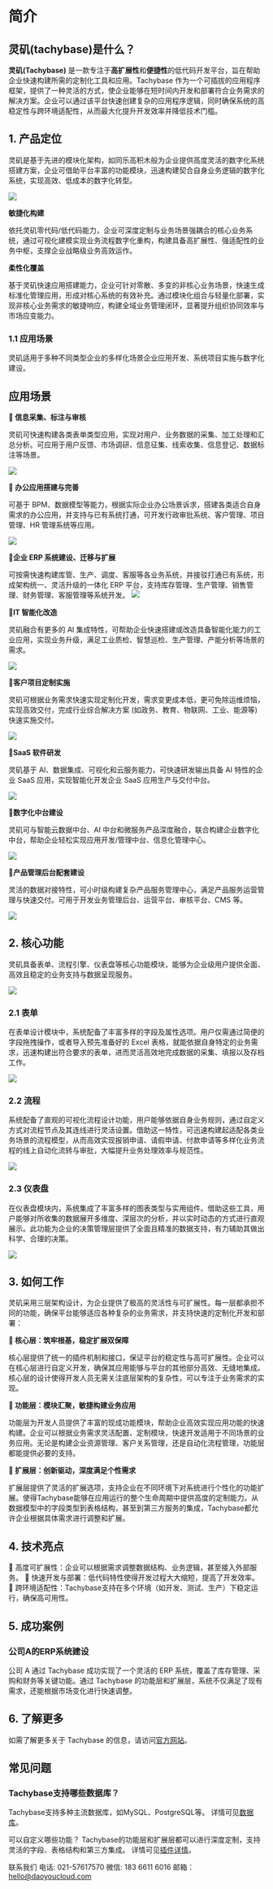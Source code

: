 # 简介

## 灵矶(tachybase)是什么？

**灵矶(Tachybase)** 是一款专注于**高扩展性**和**便捷性**的低代码开发平台，旨在帮助企业快速构建所需的定制化工具和应用。Tachybase 作为一个可插拔的应用程序框架，提供了一种灵活的方式，使企业能够在短时间内开发和部署符合业务需求的解决方案。企业可以通过该平台快速创建复杂的应用程序逻辑，同时确保系统的高稳定性与跨环境适配性，从而最大化提升开发效率并降低技术门槛。

## 1. 产品定位

灵矶是基于先进的模块化架构，如同乐高积木般为企业提供高度灵活的数字化系统搭建方案，企业可借助平台丰富的功能模块，迅速构建契合自身业务逻辑的数字化系统，实现高效、低成本的数字化转型。

![](/guides/start/product-position.png)

**敏捷化构建**

依托灵矶零代码/低代码能力，企业可深度定制与业务场景强耦合的核心业务系统，通过可视化建模实现业务流程数字化重构，构建具备高扩展性、强适配性的业务中枢，支撑企业战略级业务高效运作。

**柔性化覆盖**

基于灵矶快速应用搭建能力，企业可针对零散、多变的非核心业务场景，快速生成标准化管理应用，形成对核心系统的有效补充。通过模块化组合与轻量化部署，实现非核心业务需求的敏捷响应，构建全域业务管理闭环，显著提升组织协同效率与市场应变能力。

### 1.1 应用场景

灵矶适用于多种不同类型企业的多样化场景企业应用开发、系统项目实施与数字化建设。

## 应用场景

**📍 信息采集、标注与审核**

灵矶可快速构建各类表单类型应用，实现对用户、业务数据的采集、加工处理和汇总分析。可应用于用户反馈、市场调研、信息征集、线索收集、信息登记、数据标注等场景。

![](/guides/start/info-collection.png)

**📍 办公应用搭建与完善**

可基于 BPM、数据模型等能力，根据实际企业办公场景诉求，搭建各类适合自身需求的办公应用，并支持与已有系统打通，可开发行政审批系统、客户管理、项目管理、HR 管理系统等应用。

![](/guides/start/office-build.png)

**📍企业 ERP 系统建设、迁移与扩展**

可按需快速构建库管、生产、调度、客服等各业务系统，并接驳打通已有系统，形成架构统一、灵活升级的一体化 ERP 平台，支持库存管理、生产管理、销售管理、财务管理、客服管理等系统开发。
![](/guides/start/company-erp.png)

**📍IT 智能化改造**

灵矶融合有更多的 AI 集成特性，可帮助企业快速搭建或改造具备智能化能力的工业应用，实现业务升级，满足工业质检、智慧巡检、生产管理、产能分析等场景的需求。

![](/guides/start/ai-transform.png)

**📍客户项目定制实施**

灵矶可根据业务需求快速实现定制化开发，需求变更成本低，更可免除运维烦恼，实现高效交付，完成行业综合解决方案 (如政务、教育、物联网、工业、能源等)快速实施交付。

![](/guides/start/custom-configuration.png)

**📍SaaS 软件研发**

灵矶基于 AI、数据集成、可视化和云服务能力，可快速研发输出具备 AI 特性的企业 SaaS 应用，实现智能化开发企业 SaaS 应用生产与交付中台。

![](/guides/start/saas-program.png)


**📍数字化中台建设**

灵矶可与智能云数据中台、AI 中台和微服务产品深度融合，联合构建企业数字化中台，帮助企业轻松实现应用开发/管理中台、信息化管理中心。

![](/guides/start/digital-middle-platform.png)


**📍产品管理后台配套建设**

灵活的数据对接特性，可小时级构建复杂产品服务管理中心，满足产品服务运营管理与快速交付。可用于开发业务管理后台、运营平台、审核平台、CMS 等。

![](/guides/start/management-backend.png)


## 2. 核心功能

灵矶具备表单、流程引擎、仪表盘等核心功能模块，能够为企业级用户提供全面、高效且稳定的业务支持与数据呈现服务。

![](/guides/start/core-functions.png)


### 2.1 表单

在表单设计模块中，系统配备了丰富多样的字段及属性选项。用户仅需通过简便的字段拖拽操作，或者导入预先准备好的 Excel 表格，就能依据自身特定的业务需求，迅速构建出符合要求的表单，进而灵活高效地完成数据的采集、填报以及存档工作。

![](/guides/start/create-form.jpeg)


### 2.2 流程

系统配备了直观的可视化流程设计功能，用户能够依据自身业务规则，通过自定义方式对流程节点及其连线进行灵活设置。借助这一特性，可迅速构建起适配各类业务场景的流程模型，从而高效实现报销申请、请假申请、付款申请等多样化业务流程的线上自动化流转与审批，大幅提升业务处理效率与规范性。

![](/guides/start/workflows.jpeg)

### 2.3 仪表盘

在仪表盘模块内，系统集成了丰富多样的图表类型与实用组件。借助这些工具，用户能够对所收集的数据展开多维度、深层次的分析，并以实时动态的方式进行直观展示。此功能为企业的决策管理层提供了全面且精准的数据支持，有力辅助其做出科学、合理的决策。

![](/guides/start/dashboard.png)

## 3. 如何工作

灵矶采用三层架构设计，为企业提供了极高的灵活性与可扩展性。每一层都承担不同的功能，确保平台能够适应各种复杂的业务需求，并支持快速的定制化开发和部署：

**📍 核心层：筑牢根基，稳定扩展双保障**

核心层提供了统一的插件机制和接口，保证平台的稳定性与高可扩展性。企业可以在核心层进行自定义开发，确保其应用能够与平台的其他部分高效、无缝地集成。核心层的设计使得开发人员无需关注底层架构的复杂性，可以专注于业务需求的实现。

**📍 功能层：模块汇聚，敏捷构建业务应用**

功能层为开发人员提供了丰富的现成功能模块，帮助企业高效实现应用功能的快速构建。企业可以根据业务需求灵活配置、定制模块，快速开发适用于不同场景的业务应用。无论是构建企业资源管理、客户关系管理，还是自动化流程管理，功能层都能提供必要的支持。

**📍 扩展层：创新驱动，深度满足个性需求**

扩展层提供了灵活的扩展选项，支持企业在不同环境下对系统进行个性化的功能扩展。使得Tachybase能够在应用运行的整个生命周期中提供高度的定制能力。从数据模型中的字段类型到表格结构，甚至到第三方服务的集成，Tachybase都允许企业根据具体需求进行调整和扩展。

## 4. 技术亮点
💫 高度可扩展性：企业可以根据需求调整数据结构、业务逻辑，甚至接入外部服务。
💫 快速开发与部署：低代码特性使得开发过程大大缩短，提高了开发效率。
💫 跨环境适配性：Tachybase支持在多个环境（如开发、测试、生产）下稳定运行，确保高可用性。

## 5. 成功案例

### 公司A的ERP系统建设

公司 A 通过 Tachybase 成功实现了一个灵活的 ERP 系统，覆盖了库存管理、采购和财务等关键功能。通过 Tachybase 的功能层和扩展层，系统不仅满足了现有需求，还能根据市场变化进行快速调整。

## 6. 了解更多

如需了解更多关于 Tachybase 的信息，请访问[官方网站](https://tachybase.com/lists/98.html)。

## 常见问题

### Tachybase支持哪些数据库？

Tachybase支持多种主流数据库，如MySQL、PostgreSQL等。
详情可见[数据库](/guides/advanced/env.html#db_dialect)。

可以自定义哪些功能？
Tachybase的功能层和扩展层都可以进行深度定制，支持灵活的字段、表格结构和第三方集成。
详情可见[插件详情](/guides/advanced/cloud-component/server.html)。

联系我们
电话: 021-57617570
微信: 183 6611 6016
邮箱： hello@daoyoucloud.com
